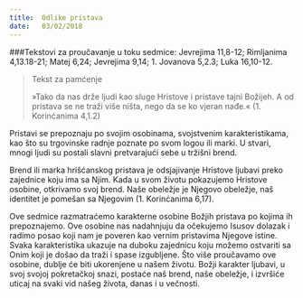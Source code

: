 ```yaml
---
title:  Odlike pristava
date:   03/02/2018
---
```


###Tekstovi za proučavanje u toku sedmice: Jevrejima 11,8-12; Rimljanima 4,13.18-21; Matej 6,24; Jevrejima 9,14; 1. Jovanova 5,2.3; Luka 16,10-12.   

> <p>Tekst za pamćenje</p>
> »Tako da nas drže ljudi kao sluge Hristove i pristave tajni Božijeh. A od pristava se ne traži više ništa, nego da se ko vjeran nađe.« (1. Korinćanima 4,1.2)

Pristavi se prepoznaju po svojim osobinama, svojstvenim karakteristikama, kao što su trgovinske radnje poznate po svom logou ili marki. U stvari, mnogi ljudi su postali slavni pretvarajući sebe u tržišni brend.

Brend ili marka hrišćanskog pristava je odsjajivanje Hristove ljubavi preko zajednice koju ima sa Njim. Kada u svom životu pokazujemo Hristove osobine, otkrivamo svoj brend. Naše obeležje je Njegovo obeležje, naš identitet je pomešan sa Njegovim (1. Korinćanima 6,17).

Ove sedmice razmatraćemo karakterne osobine Božjih pristava po kojima ih prepoznajemo. Ove osobine nas na­dahnjuju da očekujemo Isusov dolazak i radimo posao koji nam je poveren kao vernim pristavima Njegove istine. Svaka karakteristika ukazuje na duboku zajednicu koju možemo ostvariti sa Onim koji je došao da traži i spase izgubljene. Što više proučavamo ove osobine, dublje će biti ukorenjene u našem životu. Božji karakter ljubavi, u svoj svojoj pokretačkoj snazi, postaće naš brend, naše obeležje, i izvršiće uticaj na svaki vid našeg života, danas i u večnosti.
